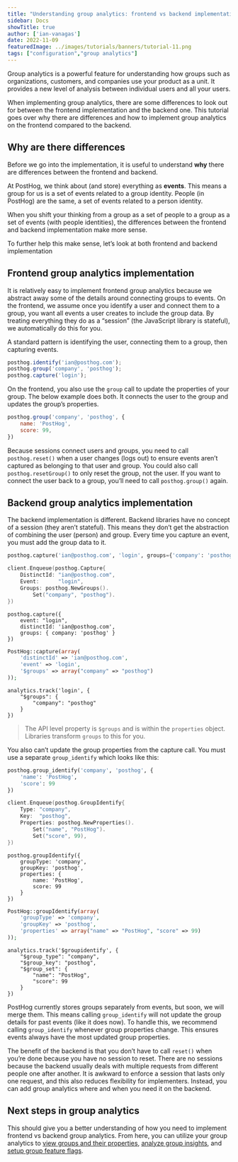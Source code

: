 ```yaml
---
title: "Understanding group analytics: frontend vs backend implementations"
sidebar: Docs
showTitle: true
author: ['ian-vanagas']
date: 2022-11-09
featuredImage: ../images/tutorials/banners/tutorial-11.png
tags: ["configuration","group analytics"]
---
```


Group analytics is a powerful feature for understanding how groups such as organizations, customers, and companies use your product as a unit. It provides a new level of analysis between individual users and all your users.

When implementing group analytics, there are some differences to look out for between the frontend implementation and the backend one. This tutorial goes over why there are differences and how to implement group analytics on the frontend compared to the backend.

## Why are there differences

Before we go into the implementation, it is useful to understand **why** there are differences between the frontend and backend. 

At PostHog, we think about (and store) everything as **events**. This means a group for us is a set of events related to a group identity. People (in PostHog) are the same, a set of events related to a person identity. 

When you shift your thinking from a group as a set of people to a group as a set of events (with people identities), the differences between the frontend and backend implementation make more sense.

To further help this make sense, let’s look at both frontend and backend implementation

## Frontend group analytics implementation

It is relatively easy to implement frontend group analytics because we abstract away some of the details around connecting groups to events. On the frontend, we assume once you identify a user and connect them to a group, you want all events a user creates to include the group data. By treating everything they do as a “session” (the JavaScript library is stateful), we automatically do this for you.

A standard pattern is identifying the user, connecting them to a group, then capturing events.

```js
posthog.identify('ian@posthog.com');
posthog.group('company', 'posthog');
posthog.capture('login');
```

On the frontend, you also use the `group` call to update the properties of your group. The below example does both. It connects the user to the group and updates the group’s properties.

```js
posthog.group('company', 'posthog', {
    name: 'PostHog',
    score: 99,
})
```

Because sessions connect users and groups, you need to call `posthog.reset()` when a user changes (logs out) to ensure events aren’t captured as belonging to that user and group. You could also call `posthog.resetGroup()` to only reset the group, not the user. If you want to connect the user back to a group, you’ll need to call `posthog.group()` again.

## Backend group analytics implementation

The backend implementation is different. Backend libraries have no concept of a session (they aren’t stateful). This means they don’t get the abstraction of combining the user (person) and group. Every time you capture an event, you must add the group data to it.

<MultiLanguage>

```python
posthog.capture('ian@posthog.com', 'login', groups={'company': 'posthog'})
```

```go
client.Enqueue(posthog.Capture{
    DistinctId: "ian@posthog.com",
    Event:      "login",
    Groups: posthog.NewGroups().
        Set("company", "posthog").
})
```

```node
posthog.capture({
    event: "login",
    distinctId: 'ian@posthog.com',
    groups: { company: 'posthog' }
})
```

```php
PostHog::capture(array(
    'distinctId' => 'ian@posthog.com',
    'event' => 'login',
    '$groups' => array("company" => "posthog")
));
```

```segment
analytics.track('login', {
    "$groups": {
        "company": "posthog"
    }
})
```

</MultiLanguage>

> The API level property is `$groups` and is within the `properties` object. Libraries transform `groups` to this for you.

You also can’t update the group properties from the capture call. You must use a separate `group_identify` which looks like this:

<MultiLanguage>

```python
posthog.group_identify('company', 'posthog', {
    'name': 'PostHog',
    'score': 99
})
```

```go
client.Enqueue(posthog.GroupIdentify{
    Type: "company",
    Key:  "posthog",
    Properties: posthog.NewProperties().
        Set("name", "PostHog").
        Set("score", 99),
})
```

```node
posthog.groupIdentify({
    groupType: 'company',
    groupKey: 'posthog',
    properties: {
        name: 'PostHog',
        score: 99
    }
})
```

```php
PostHog::groupIdentify(array(
    'groupType' => 'company',
    'groupKey' => 'posthog',
    'properties' => array("name" => "PostHog", "score" => 99)
));
```

```segment
analytics.track('$groupidentify', {
    "$group_type": "company",
    "$group_key": "posthog",
    "$group_set": {
        "name": "PostHog",
        "score": 99
    }
})
```

</MultiLanguage>

PostHog currently stores groups separately from events, but soon, we will merge them. This means calling `group_identify` will not update the group details for past events (like it does now). To handle this, we recommend calling `group_identify` whenever group properties change. This ensures events always have the most updated group properties.

The benefit of the backend is that you don’t have to call `reset()` when you’re done because you have no session to reset. There are no sessions because the backend usually deals with multiple requests from different people one after another. It is awkward to enforce a session that lasts only one request, and this also reduces flexibility for implementers. Instead, you can add group analytics where and when you need it on the backend.

## Next steps in group analytics

This should give you a better understanding of how you need to implement frontend vs backend group analytics. From here, you can utilize your group analytics to [view groups and their properties](/manual/group-analytics#viewing-groups-and-their-properties), [analyze group insights](/manual/group-analytics#analyzing-group-insights), and [setup group feature flags](/manual/group-analytics#integrating-groups-with-feature-flags). 

<TracksCTA/>